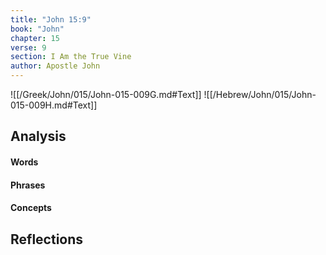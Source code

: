 ```yaml
---
title: "John 15:9"
book: "John"
chapter: 15
verse: 9
section: I Am the True Vine
author: Apostle John
---
```

![[/Greek/John/015/John-015-009G.md#Text]]
![[/Hebrew/John/015/John-015-009H.md#Text]]

## Analysis

#### Words

#### Phrases

#### Concepts

## Reflections
